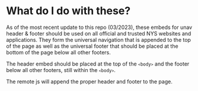# What do I do with these?

As of the most recent update to this repo (03/2023), these embeds for unav header & footer should be used on all official and trusted NYS websites and applications. They form the universal navigation that is appended to the top of the page as well as the universal footer that should be placed at the bottom of the page below all other footers. 

The header embed should be placed at the top of the <code>`<`body`>`</code> and the footer below all other footers, still within the <code>`<`body`>`</code>. 

The remote js will append the proper header and footer to the page. 

